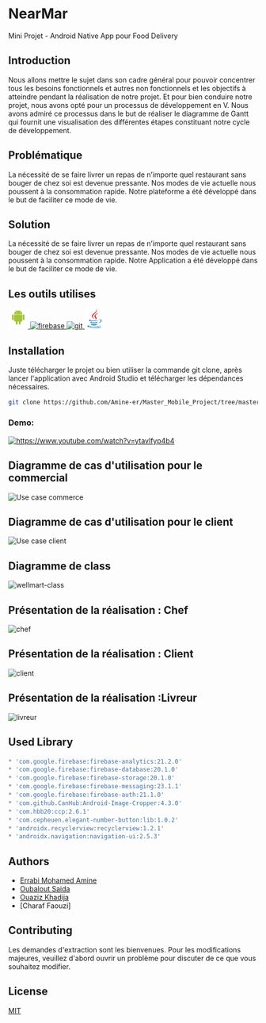# NearMar
Mini Projet - Android Native App pour Food Delivery

## Introduction
Nous allons mettre le sujet dans son cadre général pour pouvoir concentrer tous les besoins fonctionnels et autres non fonctionnels et les objectifs à atteindre pendant la réalisation de notre projet. Et pour bien conduire notre projet, nous avons opté pour un processus de développement en V. Nous avons admiré ce processus dans le but de réaliser le diagramme de Gantt qui fournit une visualisation des différentes étapes constituant notre cycle de développement.

## Problématique
La nécessité de se faire livrer un repas de n’importe quel restaurant sans bouger de chez soi est devenue pressante. Nos modes de vie actuelle nous poussent à la consommation rapide. Notre plateforme a été développé dans le but de faciliter ce mode de vie. 

## Solution
La nécessité de se faire livrer un repas de n’importe quel restaurant sans bouger de chez soi est devenue pressante.
Nos modes de vie actuelle nous poussent à la consommation rapide. Notre Application a été développé dans le but de faciliter ce mode de vie.

## Les outils utilises
<p align="left"> <a href="https://developer.android.com" target="_blank" rel="noreferrer"> <img src="https://raw.githubusercontent.com/devicons/devicon/master/icons/android/android-original-wordmark.svg" alt="android" width="40" height="40"/> </a> <a href="https://firebase.google.com/" target="_blank" rel="noreferrer"> <img src="https://www.vectorlogo.zone/logos/firebase/firebase-icon.svg" alt="firebase" width="40" height="40"/> </a> <a href="https://git-scm.com/" target="_blank" rel="noreferrer"> <img src="https://www.vectorlogo.zone/logos/git-scm/git-scm-icon.svg" alt="git" width="40" height="40"/> </a> <a href="https://www.java.com" target="_blank" rel="noreferrer"> <img src="https://raw.githubusercontent.com/devicons/devicon/master/icons/java/java-original.svg" alt="java" width="40" height="40"/> </a> </p>

## Installation

Juste télécharger le projet ou bien utiliser la commande git clone, après lancer l'application avec Android Studio et télécharger les dépendances nécessaires.

```bash
git clone https://github.com/Amine-er/Master_Mobile_Project/tree/master
```

<h3 align="left">Demo:</h3>
<p align="left">
<a href="https://www.youtube.com/c/https://www.youtube.com/watch?v=ytavlfyp4b4" target="blank"><img align="center" src="https://raw.githubusercontent.com/rahuldkjain/github-profile-readme-generator/master/src/images/icons/Social/youtube.svg" alt="https://www.youtube.com/watch?v=ytavlfyp4b4" height="30" width="40" /></a>
</p>

## Diagramme de cas d'utilisation pour le commercial
![Use case commerce](https://user-images.githubusercontent.com/60274428/199039629-697a6d83-078c-4d77-bdc7-1c7a4ac11b3a.png)
## Diagramme de cas d'utilisation pour le client
![Use case client](https://user-images.githubusercontent.com/60274428/199039620-4ef559b7-323d-41ac-a92b-09681a6fd472.png)

## Diagramme de class 
![wellmart-class](https://user-images.githubusercontent.com/60274428/120299683-216af100-c2c3-11eb-8444-6b31141c8d55.png)
## Présentation de la réalisation : Chef
![chef](https://user-images.githubusercontent.com/60274428/211218115-2688d5d3-12bd-46e9-9b80-f3345e0ba581.JPG)
## Présentation de la réalisation : Client
![client](https://user-images.githubusercontent.com/60274428/211218100-f7bc9f37-dcec-41c7-b18b-1d373f9abb1e.JPG)
## Présentation de la réalisation :Livreur
![livreur](https://user-images.githubusercontent.com/60274428/211218122-99bc64bf-f44f-43e2-b6e5-184c9f378abf.JPG)

## Used Library
```python
* 'com.google.firebase:firebase-analytics:21.2.0'
* 'com.google.firebase:firebase-database:20.1.0'
* 'com.google.firebase:firebase-storage:20.1.0'
* 'com.google.firebase:firebase-messaging:23.1.1'
* 'com.google.firebase:firebase-auth:21.1.0'
* 'com.github.CanHub:Android-Image-Cropper:4.3.0'
* 'com.hbb20:ccp:2.6.1'
* 'com.cepheuen.elegant-number-button:lib:1.0.2'
* 'androidx.recyclerview:recyclerview:1.2.1'
* 'androidx.navigation:navigation-ui:2.5.3'
```

## Authors
- [Errabi Mohamed Amine](https://github.com/Amine-er)
- [Oubalout Saida](https://github.com/saidaoub)
- [Ouaziz Khadija](https://github.com/khadijaouaziz)
- [Charaf Faouzi]

## Contributing
Les demandes d'extraction sont les bienvenues. Pour les modifications majeures, veuillez d'abord ouvrir un problème pour discuter de ce que vous souhaitez modifier.

## License
[MIT](https://choosealicense.com/licenses/mit/)
